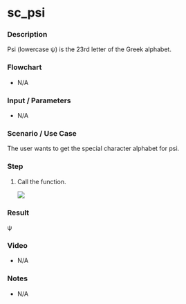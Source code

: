 ﻿# sc_psi

### Description

Psi (lowercase ψ) is the 23rd letter of the Greek alphabet.

### Flowchart

- N/A 

### Input / Parameters

- N/A

### Scenario / Use Case

The user wants to get the special character alphabet for psi.

### Step

1. Call the function.
    
    ![](../../../../document/function/SpecialCharacter/sc_psi1/sc_psi-step-1.png?raw=true)
 
### Result

 ψ
 
### Video

- N/A

<!--[![Video](http://i.imgur.com/Ot5DWAW.png)](https://youtu.be/StTqXEQ2l-Y?t=35s)-->

### Notes

- N/A